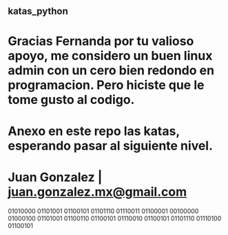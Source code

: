 ## katas_python

# Gracias Fernanda por tu valioso apoyo, me considero un buen linux admin con un cero bien redondo en programacion. Pero hiciste que le tome gusto al codigo.
# Anexo en este repo las katas, esperando pasar al siguiente nivel.

# Juan Gonzalez | juan.gonzalez.mx@gmail.com


01010000 01101001 01100101 01101110 01110011 01100001 00100000 01000100 01101001 01100110 01100101 01110010 01100101 01101110 01110100 01100101
